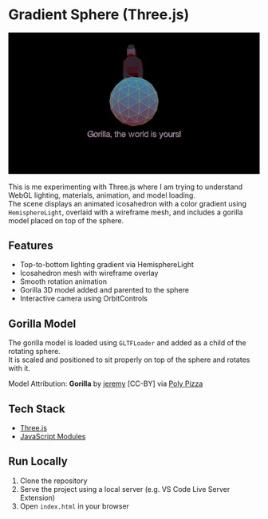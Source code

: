 # Gradient Sphere (Three.js)

![Demo](assets/demo.gif)

This is me experimenting with Three.js where I am trying to understand WebGL lighting, materials, animation, and model loading.  
The scene displays an animated icosahedron with a color gradient using `HemisphereLight`, overlaid with a wireframe mesh, and includes a gorilla model placed on top of the sphere.

## Features

- Top-to-bottom lighting gradient via HemisphereLight
- Icosahedron mesh with wireframe overlay
- Smooth rotation animation
- Gorilla 3D model added and parented to the sphere
- Interactive camera using OrbitControls

## Gorilla Model

The gorilla model is loaded using `GLTFLoader` and added as a child of the rotating sphere.  
It is scaled and positioned to sit properly on top of the sphere and rotates with it.

Model Attribution: **Gorilla** by [jeremy](https://poly.pizza/u/jeremy) [CC-BY] via [Poly Pizza](https://poly.pizza/)

## Tech Stack

- [Three.js](https://threejs.org/)
- [JavaScript Modules](https://developer.mozilla.org/en-US/docs/Web/JavaScript/Guide/Modules)

## Run Locally

1. Clone the repository
2. Serve the project using a local server (e.g. VS Code Live Server Extension)
3. Open `index.html` in your browser
